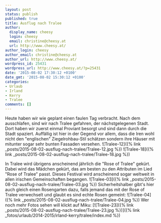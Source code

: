 ```yaml
---
layout: post
status: publish
published: true
title: Ausflug nach Tralee
author:
  display_name: cheesy
  login: cheesy
  email: christine@cheesy.at
  url: http://www.cheesy.at/
author_login: cheesy
author_email: christine@cheesy.at
author_url: http://www.cheesy.at/
wordpress_id: 25431
wordpress_url: http://www.cheesy.at/?p=25431
date: '2015-08-02 17:30:12 +0100'
date_gmt: '2015-08-02 15:30:12 +0100'
categories:
- Urlaub
- Irland
- Kerry
- Tralee
comments: []
---
```

Heute haben wir wie geplant einen faulen Tag verbracht. Nach dem ausschlafen, sind wir nach Tralee gefahren, der nächstgelegenen Stadt. Dort haben wir zuerst einmal Proviant besorgt und sind dann durch die Stadt spaziert.
Auffällig ist hier in der Gegend vor allem, dass die Iren wohl nicht den "englischen" Ziegelrohbau-Stil schätzen sondern ihre Häuser mit mitunter sogar sehr bunten Fassaden versehen.
![Tralee-12]({% link _posts/2015-08-02-ausflug-nach-tralee/Tralee-12.jpg %})
 ![Tralee-18]({% link _posts/2015-08-02-ausflug-nach-tralee/Tralee-18.jpg %})
<!--more-->
In Tralee wird übrigens anscheinend jährlich die "Rose of Tralee" gekürt. Dabei wird das Mädchen gekürt, das am besten zu den Attributen im Lied "Rose of Tralee" passt. Dieses Festival wird anscheinend sogar weltweit in allen irischen Gemeinschaften begangen.
![Tralee-03]({% link _posts/2015-08-02-ausflug-nach-tralee/Tralee-03.jpg %})
Sicherheitshalber gibt's hier auch gleich einen Rosengarten dazu, falls jemand das mit der Rose of Tralee verwechselt und glaubt es sind echte Rosen gemeint:
![Tralee-04]({% link _posts/2015-08-02-ausflug-nach-tralee/Tralee-04.jpg %})
Wer noch mehr Fotos sehen will klickt auf Miku:
[![Tralee-23]({% link _posts/2015-08-02-ausflug-nach-tralee/Tralee-23.jpg %})]({% link _fotos/urlaub/2014-2015/irland-kerry/tralee/index.md %})
